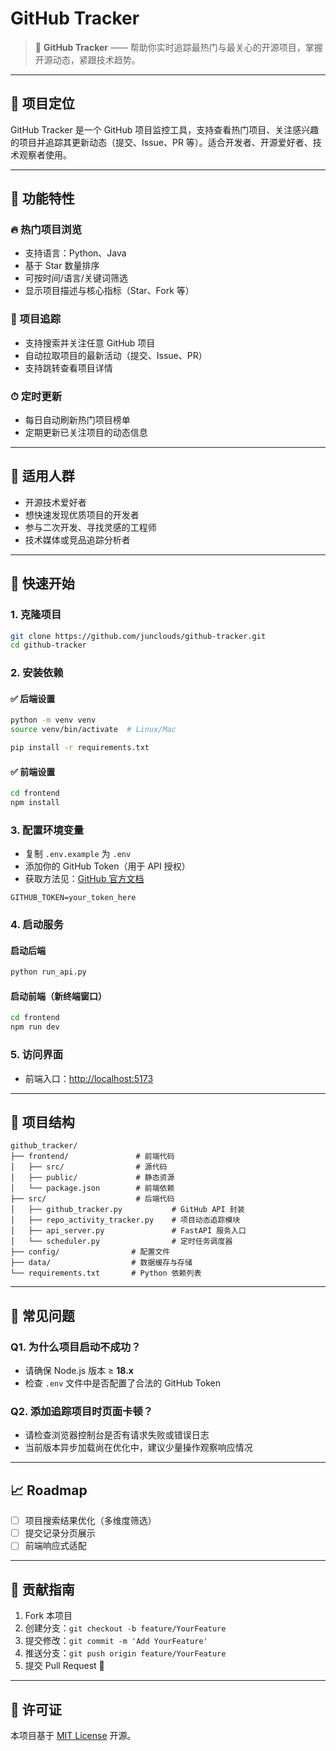 # GitHub Tracker

> 🚀 **GitHub Tracker** —— 帮助你实时追踪最热门与最关心的开源项目，掌握开源动态，紧跟技术趋势。

---

## 🧭 项目定位

GitHub Tracker 是一个 GitHub 项目监控工具，支持查看热门项目、关注感兴趣的项目并追踪其更新动态（提交、Issue、PR 等）。适合开发者、开源爱好者、技术观察者使用。

---

## 🎯 功能特性

### 🔥 热门项目浏览
- 支持语言：Python、Java
- 基于 Star 数量排序
- 可按时间/语言/关键词筛选
- 显示项目描述与核心指标（Star、Fork 等）

### 🌟 项目追踪
- 支持搜索并关注任意 GitHub 项目
- 自动拉取项目的最新活动（提交、Issue、PR）
- 支持跳转查看项目详情

### ⏱ 定时更新
- 每日自动刷新热门项目榜单
- 定期更新已关注项目的动态信息

---

## 👥 适用人群

- 开源技术爱好者
- 想快速发现优质项目的开发者
- 参与二次开发、寻找灵感的工程师
- 技术媒体或竞品追踪分析者

---

## 🚀 快速开始

### 1. 克隆项目
```bash
git clone https://github.com/junclouds/github-tracker.git
cd github-tracker
```

### 2. 安装依赖

#### ✅ 后端设置
```bash
python -m venv venv
source venv/bin/activate  # Linux/Mac

pip install -r requirements.txt
```

#### ✅ 前端设置
```bash
cd frontend
npm install
```

### 3. 配置环境变量

- 复制 `.env.example` 为 `.env`
- 添加你的 GitHub Token（用于 API 授权）
- 获取方法见：[GitHub 官方文档](https://docs.github.com/en/github/authenticating-to-github/creating-a-personal-access-token)

```env
GITHUB_TOKEN=your_token_here
```

### 4. 启动服务

#### 启动后端
```bash
python run_api.py
```

#### 启动前端（新终端窗口）
```bash
cd frontend
npm run dev
```

### 5. 访问界面

- 前端入口：[http://localhost:5173](http://localhost:5173)

---

## 📁 项目结构

```
github_tracker/
├── frontend/               # 前端代码
│   ├── src/                # 源代码
│   ├── public/             # 静态资源
│   └── package.json        # 前端依赖
├── src/                    # 后端代码
│   ├── github_tracker.py           # GitHub API 封装
│   ├── repo_activity_tracker.py    # 项目动态追踪模块
│   ├── api_server.py               # FastAPI 服务入口
│   └── scheduler.py                # 定时任务调度器
├── config/                # 配置文件
├── data/                  # 数据缓存与存储
└── requirements.txt       # Python 依赖列表
```

---

## 🐞 常见问题

### Q1. 为什么项目启动不成功？
- 请确保 Node.js 版本 ≥ **18.x**
- 检查 `.env` 文件中是否配置了合法的 GitHub Token

### Q2. 添加追踪项目时页面卡顿？
- 请检查浏览器控制台是否有请求失败或错误日志
- 当前版本异步加载尚在优化中，建议少量操作观察响应情况

---

## 📈 Roadmap

- [ ] 项目搜索结果优化（多维度筛选）
- [ ] 提交记录分页展示
- [ ] 前端响应式适配

---

## 🤝 贡献指南

1. Fork 本项目  
2. 创建分支：`git checkout -b feature/YourFeature`  
3. 提交修改：`git commit -m 'Add YourFeature'`  
4. 推送分支：`git push origin feature/YourFeature`  
5. 提交 Pull Request 🎉

---

## 📄 许可证

本项目基于 [MIT License](LICENSE) 开源。
